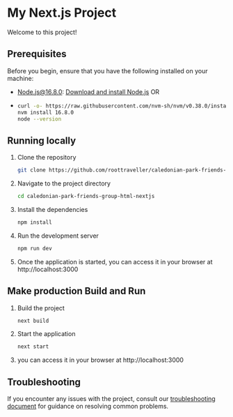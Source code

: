 # My Next.js Project

Welcome to this project!

## Prerequisites

Before you begin, ensure that you have the following installed on your machine:

- Node.js@16.8.0: [Download and install Node.js](https://nodejs.org) OR
- ```bash
  curl -o- https://raw.githubusercontent.com/nvm-sh/nvm/v0.38.0/install.sh | bash
  nvm install 16.8.0
  node --version

## Running locally

1. Clone the repository

   ```bash
   git clone https://github.com/roottraveller/caledonian-park-friends-group-html-nextjs.git 

2. Navigate to the project directory
    ```bash
    cd caledonian-park-friends-group-html-nextjs 

3. Install the dependencies
   ```bash
   npm install

4. Run the development server
   ```bash
   npm run dev

5. Once the application is started, you can access it in your browser at http://localhost:3000

## Make production Build and Run

1. Build the project
   ```bash
   next build 

2. Start the application
   ```bash
   next start 

3. you can access it in your browser at http://localhost:3000 

## Troubleshooting

If you encounter any issues with the project, consult our [troubleshooting document](troubleshooting.md) for guidance on resolving common problems.

